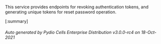 






This service provides endpoints for revoking authentication tokens, and generating unique tokens for reset password operation.

[:summary]

###### Auto generated by Pydio Cells Enterprise Distribution v3.0.0-rc4 on 18-Oct-2021
